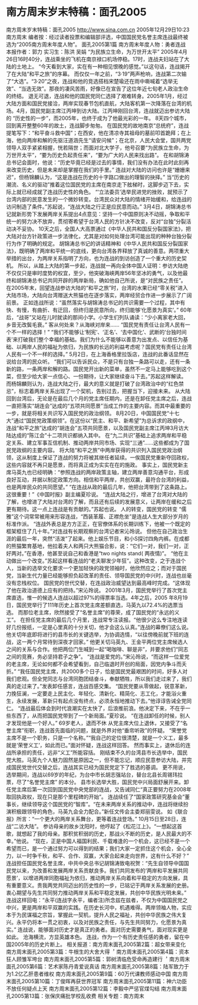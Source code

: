 # 南方周末岁末特稿：面孔2005

南方周末岁末特稿：面孔2005
http://www.sina.com.cn 2005年12月29日10:23 南方周末
编者按：经过读者投票和编辑部评选，中国国民党名誉主席连战最终被选为“2005南方周末年度人物”。
面孔2005第1篇 南方周末年度人物：勇者连战
本报作者：郭力 实习生：陈洪 吴娟
“为民族立生命，为万世开太平”
2005年4月26日16时40分，连战乘坐的飞机在南京禄口机场停稳。17时，连战夫妇站在了大陆的土地上。
“今天看到大家，实在有一种相见恨晚的感觉。”以这句话，连战揭开了在大陆“和平之旅”的序幕。
而仅仅一年之前，“3·19”两声枪响，连战第二次输了“大选”。“3·20”之夜，连战和他的竞选搭档宋楚瑜还在雨中嘶喊着“选举无效”、“当选无效”。那夜的凄风苦雨，好像已在宣告了这位年近七旬老人政治生命的终结。
退无可退，连战和他的国民党同仁选择了艰难转身。2005年1月，经过大陆方面和国民党接洽，两岸实现春节包机直航，大陆客机第一次降落在台湾的机场。4月，国民党副主席江丙坤到访大陆。江丙坤刚回台湾，连战就迈出参访大陆的 “历史性的一步”，而2005年，也终于成为了他最光彩的一年。
8天四个城市，回到离开整整60年的故土，连战脚步匆匆。
在国民党的故地南京“总统府”，连战提笔写下：“和平奋斗救中国”；在西安，他在清凉寺其祖母的墓前叩首跪拜；在上海，他向两岸和解的先驱汪道涵先生“请安问候”；在北京，人民大会堂，国共两党领导人双手紧紧相握，恍若隔世；而面对北大学子，他号召要“为民族立生命，为万世开太平”，“要为历史负起责任来”，“要为广大的人民来找出路”。
在和胡锦涛总书记会面时，他说：“历史毕竟已经是过去的事情，我们没有办法在此时此刻再来改变历史，但是未来却是掌握在我们的手里。”
连战对大陆的访问也许是“姗姗来迟”，但杨锦麟认为，“这是连战在历史的十字路口做出的理智的抉择。”
当“历史的潮流、名义的驱动”推着这位国民党的主席在南京走下舷梯时，这脚步迈下去，实际上就已经成就了连战历史性的角色。
“‘立法委员’选举民进党的挫败，就预示了台湾内部的民意发生的一个微妙转变。台湾民众对大陆的情绪开始缓和，给连战的访问制造了条件。”苏起说，“连战大陆之行正是应民意而动。”
3月4日，胡锦涛总书记就新形势下发展两岸关系提出4点意见：坚持一个中国原则决不动摇，争取和平统一的努力决不放弃，贯彻寄希望于台湾人民的方针决不改变，反对“台独”分裂活动决不妥协。
10天之后，全国人大高票通过《中华人民共和国反分裂国家法》，把大陆对台方针政策进一步法律化，尤其是对如何处理台湾可能出现的种种台独分裂行为作了明确的规定。
胡锦涛总书记的讲话精神和《中华人民共和国反分裂国家法》，既明确了两岸和平统一的底线，更向台湾各界释放了真诚的善意。两项重大举措的出台，为两岸关系指明了方向，也为连战的到访创造了一个重大的历史契机。
所以，从踏上大陆的第一步起，连战就一再向全体中国人证明：参访大陆绝不仅仅只是审时度势的权宜，至少，他突破海峡两岸56年坚冰的勇气，以及他最终和胡锦涛总书记共同开辟的两岸新局，确如他自己所说，是“对民族之责任”。
在2005年末，回望连战参访大陆的“和平之旅”时，台湾的水果已经“零关税”进入大陆市场，大陆向台湾赠送大熊猫也在逐步落实，两岸经贸合作进一步展示了广阔前景。
正如连战所说：“虽然落实与胡锦涛总书记的共识需要一个过程，其中有快、有慢，有曲折、有迂回，但终归是民意所向，终归能够‘化愿景为真实’。”
60年后，“战哥”又站在儿时就读的那间小学。小学生们列队诵读：“少小离家老大回，乡音无改鬓毛衰。”
客从何处来？从海峡对岸来……
“国民党有责任让台湾人民有一个不一样的选择！”
“我们不能够让‘制宪’、‘正名’、‘去中国化’、武断的‘台独时间表’来打破我们整个幸福的基础。我们为什么不能够以善意为出发点、以信任为基础、以两岸人民的福祉为依归，为民族的长远的利益考虑呢？国民党有责任让台湾人民有一个不一样的选择。”
5月2日，在上海香格里拉饭店，连战的此番话显然在说给台湾的民众听。
“我们可以告诉民众，不是只有台独一条路可以走，还有一条新的路，一条两岸和解的路。国民党开出新的菜单，虽然不一定马上能够吃到这个菜，但至少给大家一点信心、一份期待，让大家继续奋斗下去。”苏起这样解读。
而杨锦麟则认为，连战大陆之行，最大的意义就是打破了台湾政治中的“红色禁忌”，标志着两岸关系出现了一个契机，告别过去，把握当下，迎接未来。
从大陆回到台湾后，无论是在最后几个月的党主席任期内，还是在卸任党主席之后，连战一直把落实“胡连会”达成的“五项共同愿景”当成工作的主要内容。而其中最重要的一步，就是将相关共识写入国民党的政治纲领。
8月20日，中国国民党“十七大”通过“国民党政策纲领”。在这份以“民主、和平、新希望”为总诉求的政纲中，连战“和平之旅”达成的“胡连会”五项共同愿景，以及国民党副主席江丙坤3月访大陆达成的“陈江会”十二项共识都纳入其中。
在“九二共识”基础上追求两岸和平稳定关系、建立军事互信机制、推动两岸共同市场、实现“三通”……这些都成为了国民党政纲的主要内容。
将大陆“和平之旅”中两岸获得的共识列入国民党政治纲领，这从制度上保证了连战的努力将被其继任者延续。一俟国民党重新夺回政权，这些内容就不再只是愿景，而将真正成为实实在在的施政。
事实上，国民党新主席马英九也已经明确：“参照连战的两岸政策主轴，建立两岸善意沟通平台，形成良好互动，并据以制定政策方向。相信和平两岸，共创双赢，最符合台湾的利益，也是两岸民众的共同愿望。”
“在连战从政的最后几年，他把台湾带到了这条路上。这很重要！”《中国时报》副主编夏珍说。
“连战大陆之行，增进了台湾对大陆的了解，也增进了大陆对台湾的了解，而且还有后续的发展意义，让两岸在缓和之后更有期待。这一点上连战是有贡献的。”苏起也说。
人的转变，国民党的转变
“儒雅”这个词常常被用来形容连战，“西装革履、正襟危坐”是连战人生大部分岁月的标准作派。
“连战外表总是方方正正，在官僚体系的长期训练下，他被一个既定的框架框住了几十年。”对连战有长期观察的台湾记者宋沁玲说。
但他在自己政治生涯的最后一年，突然“活泼”了起来。他上娱乐节目，和小S探讨四角内裤。在成都的熊猫繁育基地，他拉着夫人和两只大熊猫合影，说：“它们一对，我们一对，正好两对。”在香港，他甚至说自己和香港是“two nights stand( 两夜情)”。
“他在主动做出一个改变。”苏起这样看连战的“老夫聊发少年狂”。这种改变，之于连战个人，当新的选举文化要求一个更加轻快的政党领袖时，他欣然应之；而对于国民党，当新生代力量已经能够担负起改革的责任、领导国民党的中兴时，连战也丝毫没有恋栈权位。
国民党的世代交替，在连战政治威望达到最高峰时完成。“这体现了他在政治道德上应有的把持。”宋沁玲说。
2001年3月，国民党举行了首次党主席直选，惟一的候选人连战以超过97%的得票率当选。4年之后，2005 年8月19日，国民党举行了111年历史上首次党主席差额直选，马英九以72.4%的选票当选。
而那位老主席，欣然接受了“名誉主席”的尊荣，成了国民党的“永远的义工”。
在担任党主席的最后几个月里，连战常专注读报。“他很少这么专注地连读好几份报纸，一定是心里真的十分关切，他才会这么认真。”连战的幕僚们这么说。
他关切年底即将进行的县市长的关键选举，为协调选情，“以往傍晚前就下班的连战，这一两个月常待到深夜才回家。”
他更关切马英九、王金平两位党主席候选人之间的关系与合作。他把两位门生喊到一起“喝咖啡、聊是非”，并要求他们“同志之间的竞赛，务必坚持君子之争”。
“连战是爱党的。”宋沁玲说，“而这样一位爱党的老主席，无论如何都不会希望看到，自己临退时开创的局面，因党内争斗而夭折。”
“我任国民党主席，共2000多个日子，恰是国民党最艰困的时间，好多人对我们悲观。但全党同志与台湾同胞团结奋斗，奉献牺牲，所以我们走过来了，我们真的走过来了。”发表卸任感言，连战百感交集。
“国民党要从零做起，锐意革新，力挽狂澜，一定要走上民主化、年轻化、清新化、精简化、志工化，才能浴火重生，永续发展，革新只有起点没有终点，必须永恒地推动下去。”他谆谆告诫全党同仁。
“连战最后体会到时代浪潮实在太快了，后浪推前浪。他决定下来，不在乎一些东西了，从而把国民党带到了一个新局面。”夏珍说。
“在连战卸任的时候，别人才发现他是一个好人。”
69岁老人，退而不休
从党主席大位上退休，又接受了“名誉主席”衔职，连战首先面临的问题，就是外界对他“垂帘听政”的怀疑。
“荣誉党主席不是一个职务，只是一个名称。”“我自己的定位很清楚，就是一个义工，最多就是‘荣誉义工’，如此而已。”面对怀疑，连战这样回答。
然而事实上，退休后的连战所承担的责任，远非“义工”所能容括。
刚结束不久的台湾县市长选举中，国民党大胜。马英九个人魅力固然是原因之一，但不能忘记，顺应民意参访大陆，并完成国民党世代交替之后，连战其实已经为国民党定下了胜选的基调。
更不用说，选举期间，连战以69岁的年纪，为台中市长胡志强站台，替台北县长周锡玮拉票，尽了“名誉党主席” 的本分。
县市长选举大胜，国民党中兴局面舒展开来。卸任党主席后第一次回到国民党中央党部的连战，又告诫同仁“真正要努力在2008年取回执政权，现在只是那个里程碑的开始”。
连战续任了“国家政策研究基金会”董事长，继续领导这个国民党的“智库”。“在未来两岸关系的推动中，连战将继续扮演积极跟领导的角色，马英九会全力配合。”新任文传会主委郑丽雯说。
如《联合报》所言：“一个更大的两岸关系舞台，更等着连战登场。”
10月15日至28日，连战“二访大陆”。
参访母亲的故乡沈阳时，他哼起了《松花江上》。“一想起这首歌，就想起了我的母亲。那积贫积弱的历史，那战火不断的历史，是人民最大的不幸。”他说。
“现在，正是中国人福国利民、千载难逢的一个机会，这已经不是一个希望而已，是一个通过努力可以得到的结果；我们大家一定抓住这个机会，全心全力，以一时争千秋，和平、合作、双赢，大家合起来走向世界，这有什么不好？”
连战担任国民党名誉主席，中共中央总书记胡锦涛致电祝贺：“先生自领导中国国民党以来，为改善和发展两岸关系贡献良多。我们共同发布的‘两岸和平发展共同愿景’，以增进两岸同胞福祉为依归，推动两岸关系向着和平稳定的方向发展，具有重要意义。贵我两党共同迈出的历史性的一步，已铭记于两岸关系发展的史册。衷心期望与先生共同努力推动两岸关系和平稳定发展，共创中华民族光明未来。”
连战这样回电：“永平(连战字永平，编者注)所念兹在兹者，不仅为中国国民党之中兴，更是两岸和平双赢的实践。在历史长河中，机遇难得。两岸领袖人物，实应本于为民谋福之宗旨，掌握此一契机，提升人民之福祉，共创中华民族之伟大复兴。永平仍将本一贯之初衷，以及对民族之责任，与先生共同努力，化愿景为真实。”
连战说，能够面对历史才是真正的勇者。面对历史需要勇气，面对现实更是如此。
沧海横流，方显英雄本色。
连战，作为一个有历史责任感的勇者，留在中国2005年的历史片断上。
相关报道：南方周末面孔2005第2篇：超女带来变化
南方周末面孔2005第3篇：牛根生的大舍大得︐
南方周末面孔2005第4篇：资本狂人顾雏军垮台
南方周末面孔2005第5篇：郭树清临危受命再造建行︐
南方周末面孔2005第6篇：艺术家陈丹青爱说真话
南方周末面孔2005第8篇：陆军致力于为1.2亿乙肝患者维权
南方周末面孔2005第9篇：60万代课教师感动中国
南方周末面孔2005第10篇：丁俊晖再获世界冠军
南方周末面孔2005第11篇：神六功臣不放任何疑点上天
南方周末面孔2005第12篇：李毅中严惩官煤勾结
南方周末面孔2005第13篇：张保庆痛批学校乱收费
相关专题：南方周末 

